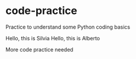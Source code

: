 # code-practice

Practice to understand some Python coding basics

Hello, this is Silvia
Hello, this is Alberto

More code practice needed